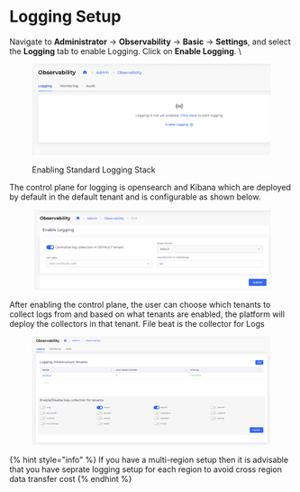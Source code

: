 # Logging Setup

Navigate to **Administrator** -> **Observability** -> **Basic** -> **Settings**, and select the **Logging** tab to enable Logging. Click on **Enable Logging**. \


<figure><img src="../../../.gitbook/assets/image (5) (1).png" alt=""><figcaption><p>Enabling Standard Logging Stack</p></figcaption></figure>

The control plane for logging is opensearch and Kibana which are deployed by default in the default tenant and is configurable as shown below.

<figure><img src="../../../.gitbook/assets/image (1) (1) (1).png" alt=""><figcaption></figcaption></figure>

After enabling the control plane, the user can choose which tenants to collect logs from and based on what tenants are enabled, the platform will deploy the collectors in that tenant. File beat is the collector for Logs

<figure><img src="../../../.gitbook/assets/image (2) (1) (1).png" alt=""><figcaption></figcaption></figure>



{% hint style="info" %}
If you have a multi-region setup then it is advisable that you have seprate logging setup for each region to avoid cross region data transfer cost
{% endhint %}
